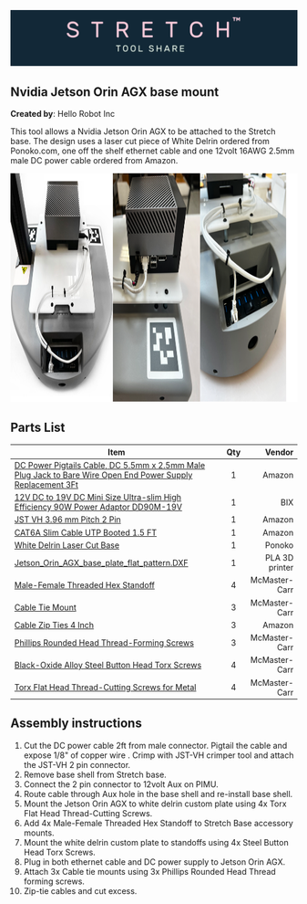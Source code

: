 ![image](../../images/banner.png)

## Nvidia Jetson Orin AGX base mount

**Created by**: Hello Robot Inc

This tool allows a Nvidia Jetson Orin AGX to be attached to the Stretch base. The design uses a laser cut piece of White Delrin ordered from Ponoko.com, one off the shelf ethernet cable and one 12volt 16AWG 2.5mm male DC power cable ordered from Amazon.

<img src="images/Jetson_Pack.png" alt="image" height="400" />


## Parts List

| Item                                                                                                                                         | Qty | Vendor           |
|----------------------------------------------------------------------------------------------------------------------------------------------|:-------------:| -----: |
| [DC Power Pigtails Cable, DC 5.5mm x 2.5mm Male Plug Jack to Bare Wire Open End Power Supply Replacement 3Ft](https://www.amazon.com/gp/product/B09JKNRHBZ/ref=ppx_yo_dt_b_asin_title_o03_s00?ie=UTF8&psc=1)                                                                                                                                                                                    | 1 | Amazon|
| [12V DC to 19V DC Mini Size Ultra-slim High Efficiency 90W Power Adaptor DD90M-19V](https://www.bixpower.com/BX-DD90M-p/bx-dd90m-19v.htm) | 1 | BIX |
| [JST VH 3.96 mm Pitch 2 Pin](https://www.amazon.com/pzsmocn-JST-VH-VH-SMT-Terminal-Connector/dp/B089QRPTYS?th=1)                         | 1 | Amazon |
| [CAT6A Slim Cable UTP Booted 1.5 FT](https://www.amazon.com/gp/product/B07WZQCBBF/ref=ppx_yo_dt_b_asin_title_o05_s00?ie=UTF8&psc=1)      | 1 | Amazon |
| [White Delrin Laser Cut Base](https://www.ponoko.com/materials/white-delrin)                                                             | 1 | Ponoko |
| [Jetson_Orin_AGX_base_plate_flat_pattern.DXF](CAD/Jetson_Orin_AGX_base_plate_flat_pattern.DXF)                                           | 1 | PLA 3D printer |                          
| [Male-Female Threaded Hex Standoff](https://www.mcmaster.com/93655A308/)                                                                 | 4 | McMaster-Carr |
| [Cable Tie Mount](https://www.mcmaster.com/7566K12/)                                                                                     | 3 | McMaster-Carr |
| [Cable Zip Ties 4 Inch](https://www.amazon.com/gp/product/B07V6QLSBP/ref=ppx_yo_dt_b_search_asin_title?ie=UTF8&psc=1)                    | 3 | Amazon |
| [Phillips Rounded Head Thread-Forming Screws](https://www.mcmaster.com/90380A375/)                                                       | 3 | McMaster-Carr |
| [Black-Oxide Alloy Steel Button Head Torx Screws](https://www.mcmaster.com/96452A714/)                                                   | 4 | McMaster-Carr |
| [Torx Flat Head Thread-Cutting Screws for Metal](https://www.mcmaster.com/90390A112/)                                                    | 4 | McMaster-Carr |


## Assembly instructions

1. Cut the DC power cable 2ft from male connector. Pigtail the cable and expose 1/8" of copper wire . Crimp with JST-VH crimper tool and attach the JST-VH 2 pin connector.
2. Remove base shell from Stretch base.
3. Connect the 2 pin connector to 12volt Aux on PIMU.
4. Route cable through Aux hole in the base shell and re-install base shell.
5. Mount the Jetson Orin AGX to white delrin custom plate using 4x Torx Flat Head Thread-Cutting Screws.
6. Add 4x Male-Female Threaded Hex Standoff to Stretch Base accessory mounts.
7. Mount the white delrin custom plate to standoffs using 4x Steel Button Head Torx Screws.
8. Plug in both ethernet cable and DC power supply to Jetson Orin AGX.
9. Attach 3x Cable tie mounts using 3x Phillips Rounded Head Thread forming screws.
10. Zip-tie cables and cut excess.

